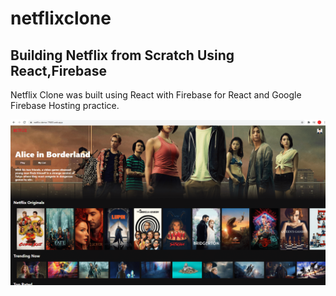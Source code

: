 # netflixclone

## Building Netflix from Scratch Using React,Firebase <br/>

Netflix Clone was built using React with Firebase for React and Google Firebase Hosting practice.


![banner resim](https://github.com/yemretat/netflixclone2/blob/master/images/Capture-min.PNG)
